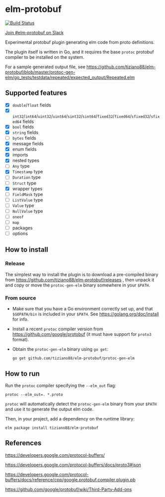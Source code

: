 # elm-protobuf

[![Build Status](https://travis-ci.org/tiziano88/elm-protobuf.svg?branch=master)](https://travis-ci.org/tiziano88/elm-protobuf)

[Join #elm-protobuf on Slack](https://elmlang.slack.com/messages/elm-protobuf/details/)

Experimental protobuf plugin generating elm code from proto definitions.

The plugin itself is written in Go, and it requires the base `protoc` protobuf
compiler to be installed on the system.

For a sample generated output file, see
https://github.com/tiziano88/elm-protobuf/blob/master/protoc-gen-elm/go_tests/testdata/repeated/expected_output/Repeated.elm

## Supported features

-   [x] `double`/`float` fields
-   [x]
    `int32`/`int64`/`uint32`/`uint64`/`sint32`/`sint64`/`fixed32`/`fixed64`/`sfixed32`/`sfixed64`
    fields
-   [x] `bool` fields
-   [x] `string` fields
-   [ ] `bytes` fields
-   [x] message fields
-   [x] enum fields
-   [x] imports
-   [x] nested types
-   [ ] `Any` type
-   [x] `Timestamp` type
-   [ ] `Duration` type
-   [ ] `Struct` type
-   [x] wrapper types
-   [ ] `FieldMask` type
-   [ ] `ListValue` type
-   [ ] `Value` type
-   [ ] `NullValue` type
-   [ ] `oneof`
-   [ ] `map`
-   [ ] packages
-   [ ] options

## How to install

### Release

The simplest way to install the plugin is to download a pre-compiled binary from
https://github.com/tiziano88/elm-protobuf/releases , then unpack it and copy or
move the `protoc-gen-elm` binary somewhere in your `$PATH`.

### From source

-   Make sure that you have a Go environment correctly set up, and that
    `$GOPATH/bin` is included in your `$PATH`. See
    https://golang.org/doc/install for info.

-   Install a recent `protoc` compiler version from
    https://github.com/google/protobuf (it must have support for `proto3`
    format).

-   Obtain the `protoc-gen-elm` binary using `go get`:

    ```
    go get github.com/tiziano88/elm-protobuf/protoc-gen-elm
    ```

## How to run

Run the `protoc` compiler specifying the `--elm_out` flag:

`protoc --elm_out=. *.proto`

`protoc` will automatically detect the `protoc-gen-elm` binary from your `$PATH`
and use it to generate the output elm code.

Then, in your project, add a dependency on the runtime library:

`elm package install tiziano88/elm-protobuf`

## References

https://developers.google.com/protocol-buffers/

https://developers.google.com/protocol-buffers/docs/proto3#json

https://developers.google.com/protocol-buffers/docs/reference/cpp/google.protobuf.compiler.plugin.pb

https://github.com/google/protobuf/wiki/Third-Party-Add-ons
